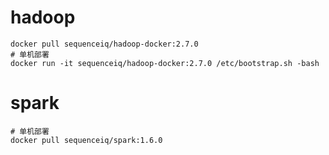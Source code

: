 # hadoop
```shell
docker pull sequenceiq/hadoop-docker:2.7.0
# 单机部署
docker run -it sequenceiq/hadoop-docker:2.7.0 /etc/bootstrap.sh -bash
```
# spark
```shell
# 单机部署
docker pull sequenceiq/spark:1.6.0

```